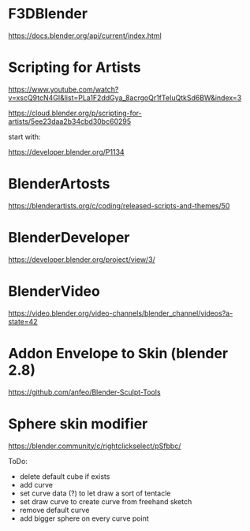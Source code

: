 # F3DBlender

https://docs.blender.org/api/current/index.html

# Scripting for Artists
https://www.youtube.com/watch?v=xscQ9tcN4GI&list=PLa1F2ddGya_8acrgoQr1fTeIuQtkSd6BW&index=3

https://cloud.blender.org/p/scripting-for-artists/5ee23daa2b34cbd30bc60295

start with:

https://developer.blender.org/P1134

# BlenderArtosts

https://blenderartists.org/c/coding/released-scripts-and-themes/50

# BlenderDeveloper

https://developer.blender.org/project/view/3/

# BlenderVideo

https://video.blender.org/video-channels/blender_channel/videos?a-state=42

# Addon Envelope to Skin (blender 2.8)

https://github.com/anfeo/Blender-Sculpt-Tools

# Sphere skin modifier

https://blender.community/c/rightclickselect/pSfbbc/

ToDo:
* delete default cube if exists
* add curve
* set curve data (?) to let draw a sort of tentacle
* set draw curve to create curve from freehand sketch
* remove default curve
* add bigger sphere on every curve point
